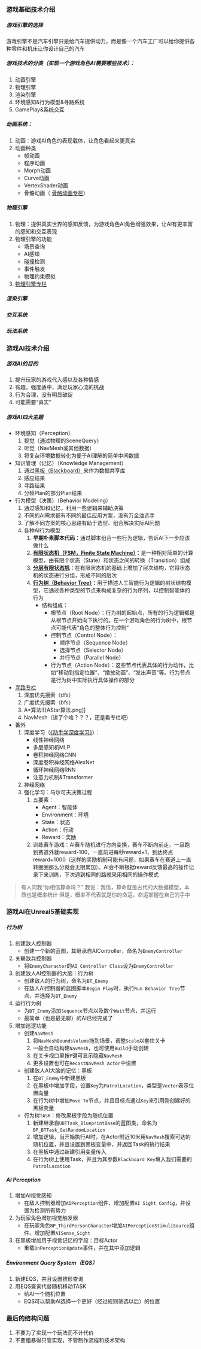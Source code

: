 ### 游戏基础技术介绍
##### 游戏引擎的选择
游戏引擎不是汽车引擎只是给汽车提供动力，而是像一个汽车工厂可以给你提供各种零件和机床让你设计自己的汽车
##### 游戏技术的分类（实现一个游戏角色AI需要哪些技术）：
1. 动画引擎
2. 物理引擎
3. 渲染引擎
4. 环境感知&行为模型&寻路系统
5. GamePlay&系统交互
##### 动画系统：
1. 动画：游戏AI角色的表现载体，让角色看起来更真实
2. 动画种类
	-  帧动画
	-  程序动画
	-  Morph动画
	-  Curve动画
	-  VertexShader动画
	- 骨骼动画（ [骨骼动画专栏](https://zhuanlan.zhihu.com/p/462945444)）
##### 物理引擎
1. 物理：提供真实世界的感知反馈，为游戏角色AI角色增强效果，让AI有更丰富的感知和交互表现
2. 物理引擎的功能
	- 场景查询
	- AI感知
	- 碰撞检测
	- 事件触发
	- 物理约束模拟
3. [物理引擎专栏](https://zhuanlan.zhihu.com/p/660201778)
##### 渲染引擎
##### 交互系统
##### 玩法系统
### 游戏AI技术介绍
##### 游戏AI的目的
1. 提升玩家的游戏代入感以及各种情感
2. 有趣，强度适中，满足玩家心流的挑战
3. 行为合理，没有明显破绽
4. 可能需要“真实”
##### 游戏AI四大主题
- 环境感知（Perception）
	1. 视觉（通过物理的SceneQuery）
	2. 听觉（NavMesh或其他数据）
	3. 将复杂环境数据转化为便于AI理解的简单中间数据
- 知识管理（记忆）（Knowledge Management）
	1. 通过[黑板（Blackboard）](https://www.cnblogs.com/KillerAery/p/10054558.html)来作为数据共享库
	2. 感应结果
	3. 寻路结果
	4. 分帧Plan的部分Plan结果
- 行为模型（决策）（Behavior Modeling）
	1. 通过感知和记忆，利用一些逻辑来辅助决策
	2. 不同的AI需求都有不同的最佳应用方案，没有万金油选手
	3. 了解不同方案的核心思路有助于选型、组合解决实际AI问题
	4. 各种AI行为模型
		1. **早期朴素脚本代码**：通过脚本组合一些行为逻辑，告诉AI下一步应该做什么
		2. [**有限状态机（FSM，Finite State Machine）**](https://blog.csdn.net/liqiangeastsun/article/details/118932263)：是一种相对简单的计算模型，由有限个状态（State）和状态之间的转换（Transition）组成
		3. [**分层有限状态机**](https://zhuanlan.zhihu.com/p/558422986)：在有限状态机的基础上增加了层次结构，它将状态机的状态进行分组，形成不同的层次
		4. [**行为树（Behavior Tree）**](https://blog.csdn.net/JeSuisDavid/article/details/139619212)：用于描述人工智能行为逻辑的树状结构模型，它通过各种类型的节点来构成复杂的行为序列，以控制智能体的行为
			- 结构组成：
				- 根节点（Root Node）：行为树的起始点，所有的行为逻辑都是从根节点开始向下执行的。在一个游戏角色的行为树中，根节点可能代表“角色的整体行为控制”
				- 控制节点（Control Node）：
					- 顺序节点（Sequence Node）
					- 选择节点（Selector Node）
					- 并行节点（Parallel Node）
				- 行为节点（Action Node）：这些节点代表具体的行为动作，比如“移动到指定位置”、“播放动画”、“发出声音”等。行为节点是行为树中实际执行具体操作的部分
- [寻路专栏](https://zhuanlan.zhihu.com/p/656641483)
	1. 深度优先搜索（dfs）
	2. 广度优先搜索（bfs）
	3. A\*算法![[AStar算法.png]]
	4. NavMesh（讲了个啥？？？，还是看专栏吧）
- 番外
	1. 深度学习（[《动手学深度学习》](https://zh.d2l.ai/)）：
		- 线性神经网络
		- 多层感知机MLP
		- 卷积神经网络CNN
		- 深度卷积神经网络AlexNet
		- 循环神经网络RNN
		- 注意力机制&Transformer
	2. 神经网络
	3. 强化学习：马尔可夫决策过程
		1. 五要素：
			- Agent：智能体
			- Environment：环境
			- State：状态
			- Action：行动
			- Reward：奖励
		1. 训练赛车游戏：AI赛车随机进行方向变换，赛车不断向前走，一旦跑到赛道外就reward-100，一直前进每秒reward+1，到达终点reward+1000（这样的奖励机制可能有问题，如果赛车在赛道上一直转圈圈那么分就会无限累加）。AI会不断根据reward反馈最高的操作记录下来训练，下次遇到相同的路就采用相同的操作模式

> 有人问我“你相信算命吗？”
> 我说：我信，算命就是古代的大数据模型，本质也是概率统计
> 但是，概率不代表就是你的命运，命运掌握在自己的手中
### 游戏AI在Unreal5基础实现
##### 行为树
1. 创建敌人控制器
	- 创建一个新的蓝图，其继承自AIController，命名为`EnemyController`
2. 关联敌兵控制器
	- 将`EnemyCharacter`的`AI Controller Class`设为`EnemyController`
3. 创建敌人AI控制器的大脑：行为树
	- 创建敌人的行为树，命名为`BT_Enemy`
	- 在敌人AI控制器的蓝图脚本`Begin Play`时，执行`Run Behavior Tree`节点，并选择为`BT_Enemy`
4. 运行行为树
	- 为`BT_Enemy`添加`Sequence`节点以及数个`Wait`节点，并运行
	- 最简单（也是最无聊）的AI已经完成了
5. 增加巡逻功能
	- 创建`NavMesh`
		1. 将`NavMeshBoundsVolume`拖到场景，调整`Scale`以套住关卡
		2. 一般会自动构建`NavMesh`，也可使用`Build`手动创建
		3. 在关卡视口里按`P`键可显示隐藏`NavMesh`
		4. 更多设置也可在`RecastNavMesh Actor`中设置
	- 创建敌人AI大脑的记忆：黑板
		1. 在`BT_Enemy`中新建黑板
		2. 在黑板中增加字段，设置`Key`为`PatrolLocation`，类型是`Vector`表示位置向量
		3. 在行为树中增加`Move To`节点，并且目标点通过`Key`来引用刚创建好的黑板变量
	- 行为树`TASK`：修改黑板字段为随机位置
		1. 新建继承自`UBTTask_BlueprintBase`的蓝图类，命名为`BP_BTTask_GetRandomLocation`
		2. 增加逻辑，当开始执行AI时，在Actor附近10米用`NavMesh`搜索可达的随机位置，并且设置到黑板变量中，并返回Task的执行结果
		3. 在黑板中通过新建引用变量传入
		4. 在行为树上使用Task，并且为其参数`Blackboard Key`填入我们需要的`PatrolLocation`
##### AI Perception
1. 增加AI视觉感知
	- 在敌人控制器增加`AIPerception`组件、增加配置`AI Sight Config`，并设置为检测所有势力
2. 为玩家角色增加视觉触发器
	- 在玩家角色`BP_ThirdPersonCharacter`增加`AIPerceptionStimuliSource`组件、增加配置`AISense_Sight`
3. 在黑板增加用于视觉记忆的字段：目标Actor
	- 重载`OnPerceptionUpdate`事件，并在其中添加逻辑
##### Environment Query System（EQS）
1. 新建EQS，并且设置锥形查询
2. 用EQS查询代替随机移动TASK
	- 给AI一个随机位置
	- EQS可以帮助AI选择一个更好（经过规则筛选以后）的位置
### 最后的结构问题
1. 不要为了实现一个玩法而不计代价
2. 不要粗暴得只管实现，不管制作流程和技术架构